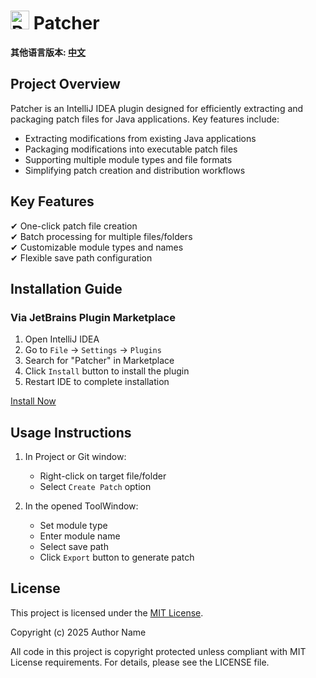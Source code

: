 # <img src="https://raw.githubusercontent.com/LiangDongXing-cn/patcher/master/src/main/resources/META-INF/pluginIcon.svg" alt="Patcher Logo" width="30" height="30"> Patcher

**其他语言版本: [中文](README.md)**

## Project Overview

Patcher is an IntelliJ IDEA plugin designed for efficiently extracting and packaging patch files for Java applications. Key features include:

- Extracting modifications from existing Java applications
- Packaging modifications into executable patch files
- Supporting multiple module types and file formats
- Simplifying patch creation and distribution workflows

## Key Features

✔ One-click patch file creation  
✔ Batch processing for multiple files/folders  
✔ Customizable module types and names  
✔ Flexible save path configuration  

## Installation Guide

### Via JetBrains Plugin Marketplace

1. Open IntelliJ IDEA
2. Go to `File` → `Settings` → `Plugins`
3. Search for "Patcher" in Marketplace
4. Click `Install` button to install the plugin
5. Restart IDE to complete installation

[Install Now](https://plugins.jetbrains.com/plugin/12604-patcher)

## Usage Instructions

1. In Project or Git window:
   - Right-click on target file/folder
   - Select `Create Patch` option

2. In the opened ToolWindow:
   - Set module type
   - Enter module name
   - Select save path
   - Click `Export` button to generate patch

## License

This project is licensed under the [MIT License](LICENSE).

Copyright (c) 2025 Author Name

All code in this project is copyright protected unless compliant with MIT License requirements. For details, please see the LICENSE file.
